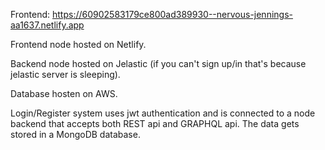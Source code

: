 Frontend: https://60902583179ce800ad389930--nervous-jennings-aa1637.netlify.app

Frontend node hosted on Netlify.

Backend node hosted on Jelastic (if you can't sign up/in that's because jelastic server is sleeping).

Database hosten on AWS.


Login/Register system uses jwt authentication and is connected to a node backend that accepts both REST api and GRAPHQL api. The data gets stored in a MongoDB database.
